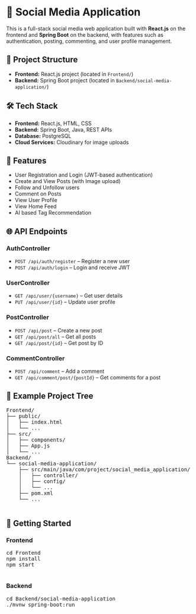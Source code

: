 <h1>📱 Social Media Application</h1>

  <p>This is a full-stack social media web application built with <strong>React.js</strong> on the frontend and <strong>Spring Boot</strong> on the backend, with features such as authentication, posting, commenting, and user profile management.</p>

  <h2>🧱 Project Structure</h2>
  <ul>
    <li><strong>Frontend:</strong> React.js project (located in <code>Frontend/</code>)</li>
    <li><strong>Backend:</strong> Spring Boot project (located in <code>Backend/social-media-application/</code>)</li>
  </ul>

  <h2>🛠️ Tech Stack</h2>
  <ul>
    <li><strong>Frontend:</strong> React.js, HTML, CSS</li>
    <li><strong>Backend:</strong> Spring Boot, Java, REST APIs</li>
    <li><strong>Database:</strong> PostgreSQL</li>
    <li><strong>Cloud Services:</strong> Cloudinary for image uploads</li>
  </ul>

  <h2>📌 Features</h2>
  <ul>
    <li>User Registration and Login (JWT-based authentication)</li>
    <li>Create and View Posts (with Image upload)</li>
    <li>Follow and Unfollow users</li>
    <li>Comment on Posts</li>
    <li>View User Profile</li>
    <li>View Home Feed</li>
    <li>AI based Tag Recommendation</li>
  </ul>

  <h2>🌐 API Endpoints</h2>
  <h3>AuthController</h3>
  <ul>
    <li><code>POST /api/auth/register</code> – Register a new user</li>
    <li><code>POST /api/auth/login</code> – Login and receive JWT</li>
  </ul>

  <h3>UserController</h3>
  <ul>
    <li><code>GET /api/user/{username}</code> – Get user details</li>
    <li><code>PUT /api/user/{id}</code> – Update user profile</li>
  </ul>

  <h3>PostController</h3>
  <ul>
    <li><code>POST /api/post</code> – Create a new post</li>
    <li><code>GET /api/post/all</code> – Get all posts</li>
    <li><code>GET /api/post/{id}</code> – Get post by ID</li>
  </ul>

  <h3>CommentController</h3>
  <ul>
    <li><code>POST /api/comment</code> – Add a comment</li>
    <li><code>GET /api/comment/post/{postId}</code> – Get comments for a post</li>
  </ul>

  <h2>📁 Example Project Tree</h2>
  <pre>
Frontend/
├── public/
│   ├── index.html
│   └── ...
├── src/
│   ├── components/
│   ├── App.js
│   └── ...
Backend/
└── social-media-application/
    ├── src/main/java/com/project/social_media_application/
    │   ├── controller/
    │   ├── config/
    │   └── ...
    ├── pom.xml
    └── ...
  </pre>

  <h2>🚀 Getting Started</h2>
  <h3>Frontend</h3>
  <pre>
cd Frontend
npm install
npm start
  </pre>

  <h3>Backend</h3>
  <pre>
cd Backend/social-media-application
./mvnw spring-boot:run
  </pre>
